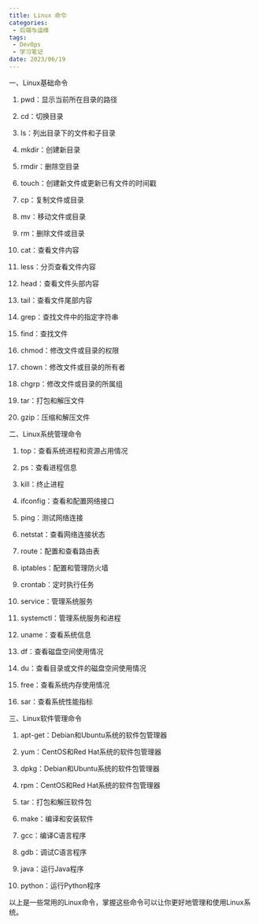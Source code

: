 ```yaml
---
title: Linux 命令
categories:
 - 后端与运维
tags:
 - DevOps
 - 学习笔记
date: 2023/06/19
---
```


一、Linux基础命令

1. pwd：显示当前所在目录的路径

2. cd：切换目录

3. ls：列出目录下的文件和子目录

4. mkdir：创建新目录

5. rmdir：删除空目录

6. touch：创建新文件或更新已有文件的时间戳

7. cp：复制文件或目录

8. mv：移动文件或目录

9. rm：删除文件或目录

10. cat：查看文件内容

11. less：分页查看文件内容

12. head：查看文件头部内容

13. tail：查看文件尾部内容

14. grep：查找文件中的指定字符串

15. find：查找文件

16. chmod：修改文件或目录的权限

17. chown：修改文件或目录的所有者

18. chgrp：修改文件或目录的所属组

19. tar：打包和解压文件

20. gzip：压缩和解压文件

二、Linux系统管理命令

1. top：查看系统进程和资源占用情况

2. ps：查看进程信息

3. kill：终止进程

4. ifconfig：查看和配置网络接口

5. ping：测试网络连接

6. netstat：查看网络连接状态

7. route：配置和查看路由表

8. iptables：配置和管理防火墙

9. crontab：定时执行任务

10. service：管理系统服务

11. systemctl：管理系统服务和进程

12. uname：查看系统信息

13. df：查看磁盘空间使用情况

14. du：查看目录或文件的磁盘空间使用情况

15. free：查看系统内存使用情况

16. sar：查看系统性能指标

三、Linux软件管理命令

1. apt-get：Debian和Ubuntu系统的软件包管理器

2. yum：CentOS和Red Hat系统的软件包管理器

3. dpkg：Debian和Ubuntu系统的软件包管理器

4. rpm：CentOS和Red Hat系统的软件包管理器

5. tar：打包和解压软件包

6. make：编译和安装软件

7. gcc：编译C语言程序

8. gdb：调试C语言程序

9. java：运行Java程序

10. python：运行Python程序

以上是一些常用的Linux命令，掌握这些命令可以让你更好地管理和使用Linux系统。